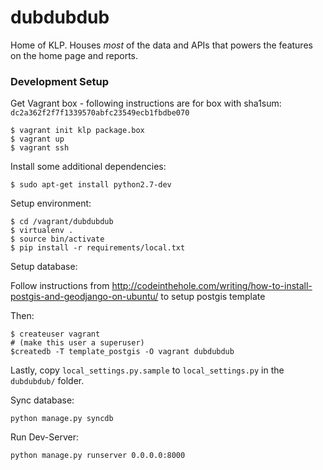 dubdubdub
=========

Home of KLP. Houses *most* of the data and APIs that powers the features on the home page and reports.

### Development Setup

Get Vagrant box - following instructions are for box with sha1sum: `dc2a362f2f7f1339570abfc23549ecb1fbdbe070`

    $ vagrant init klp package.box
    $ vagrant up
    $ vagrant ssh

Install some additional dependencies:

    $ sudo apt-get install python2.7-dev

Setup environment:

    $ cd /vagrant/dubdubdub
    $ virtualenv .
    $ source bin/activate
    $ pip install -r requirements/local.txt

Setup database:

Follow instructions from http://codeinthehole.com/writing/how-to-install-postgis-and-geodjango-on-ubuntu/ to setup postgis template

Then:

    $ createuser vagrant
    # (make this user a superuser)
    $createdb -T template_postgis -O vagrant dubdubdub

Lastly, copy `local_settings.py.sample` to `local_settings.py` in the `dubdubdub/` folder.

Sync database:

    python manage.py syncdb

Run Dev-Server:

    python manage.py runserver 0.0.0.0:8000


